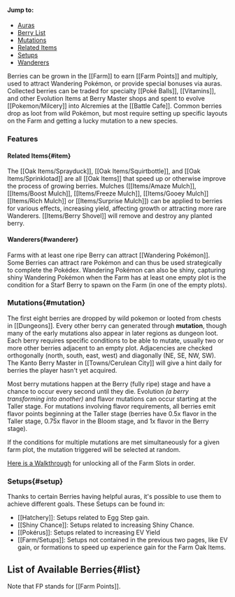 #### Jump to:
* [Auras](#aura)
* [Berry List](#list)
* [Mutations](#mutation)
* [Related Items](#item)
* [Setups](#setup)
* [Wanderers](#wanderer)

Berries can be grown in the [[Farm]] to earn [[Farm Points]] and multiply, used to attract Wandering Pokémon, or provide special bonuses via auras.  Collected berries can be traded for specialty [[Poké Balls]], [[Vitamins]], and other Evolution Items at Berry Master shops and spent to evolve [[Pokemon/Milcery]] into Alcremies at the [[Battle Cafe]].  Common berries drop as loot from wild Pokémon, but most require setting up specific layouts on the Farm and getting a lucky mutation to a new species.

### Features
#### Related Items{#item}

The [[Oak Items/Sprayduck]], [[Oak Items/Squirtbottle]], and [[Oak Items/Sprinklotad]] are all [[Oak Items]] that speed up or otherwise improve the process of growing berries.  Mulches ([[Items/Amaze Mulch]], [[Items/Boost Mulch]], [[Items/Freeze Mulch]], [[Items/Gooey Mulch]] [[Items/Rich Mulch]] or [[Items/Surprise Mulch]]) can be applied to berries for various effects, increasing yield, affecting growth or attracting more rare Wanderers.  [[Items/Berry Shovel]] will remove and destroy any planted berry.

#### Wanderers{#wanderer}

Farms with at least one ripe Berry can attract [[Wandering Pokémon]]. Some Berries can attract rare Pokémon and can thus be used strategically to complete the Pokédex. Wandering Pokémon can also be shiny, capturing shiny Wandering Pokémon when the Farm has at least one empty plot is the condition for a Starf Berry to spawn on the Farm (in one of the empty plots).

### Mutations{#mutation}

The first eight berries are dropped by wild pokemon or looted from chests in [[Dungeons]].  Every other berry can generated through **mutation**, though many of the early mutations also appear in later regions as dungeon loot. Each berry requires specific conditions to be able to mutate, usually two or more other berries adjacent to an empty plot. Adjacencies are checked orthogonally (north, south, east, west) and diagonally (NE, SE, NW, SW).  The Kanto Berry Master in [[Towns/Cerulean City]] will give a hint daily for berries the player hasn't yet acquired.

Most berry mutations happen at the Berry (fully ripe) stage and have a chance to occur every second until they die. Evolution *(a berry transforming into another)* and flavor mutations can occur starting at the Taller stage. For mutations involving flavor requirements, all berries emit flavor points beginning at the Taller stage (berries have 0.5x flavor in the Taller stage, 0.75x flavor in the Bloom stage, and 1x flavor in the Berry stage).

If the conditions for multiple mutations are met simultaneously for a given farm plot, the mutation triggered will be selected at random.

[Here is a Walkthrough](https://docs.google.com/document/d/1TE5cAKSlA7TAliA001_mIiO1odZ6e4yUEMre0GBW1to/edit) for unlocking all of the Farm Slots in order.

### Setups{#setup}
Thanks to certain Berries having helpful auras, it's possible to use them to achieve different goals. These Setups can be found in:
- [[Hatchery]]: Setups related to Egg Step gain.
- [[Shiny Chance]]: Setups related to increasing Shiny Chance.
- [[Pokérus]]: Setups related to increasing EV Yield
- [[Farm/Setups]]: Setups not contained in the previous two pages, like EV gain, or formations to speed up experience gain for the Farm Oak Items.

## List of Available Berries{#list}
Note that FP stands for [[Farm Points]].